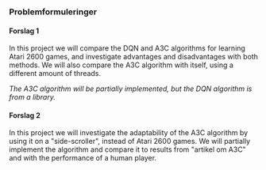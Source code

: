 ### Problemformuleringer

#### Forslag 1

In this project we will compare the DQN and A3C algorithms for
learning Atari 2600 games, and investigate advantages and disadvantages
with both methods.
We will also compare the A3C algorithm with itself, using a different
amount of threads.

_The A3C algorithm will be partially implemented, but the DQN algorithm is
from a library._

#### Forslag 2

In this project we will investigate the adaptability of the A3C algorithm
by using it on a "side-scroller", instead of Atari 2600 games.
We will partially implement the algorithm and compare it to results from
"artikel om A3C" and with the performance of a human player.

